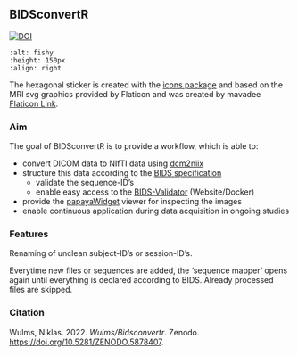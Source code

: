 <!-- README.md is generated from README.Rmd. Please edit that file -->

## BIDSconvertR 


<!-- <figure>-->
<!-- <img align="right" height="150" src="../../inst/figure/BIDSconvertR.png" alt="BIDSconvertR logo"/>-->
<!-- <figcaption>The BIDSconvertR logo, created with </figcaption>-->
<!-- </figure>-->



<!-- badges: start -->

[![DOI](https://zenodo.org/badge/195199025.svg)](https://zenodo.org/badge/latestdoi/195199025)

```{image} ../../inst/figure/BIDSconvertR.png
:alt: fishy
:height: 150px
:align: right
```

The hexagonal sticker is created with the [icons package](https://github.com/mitchelloharawild/icons) and based on the MRI svg graphics provided by
Flaticon and was created by mavadee [Flaticon
Link](https://www.flaticon.com/free-icons/mri).



<!-- badges: end -->


### Aim

The goal of BIDSconvertR is to provide a workflow, which is able to:

-   convert DICOM data to NIfTI data using
    [dcm2niix](https://github.com/rordenlab/dcm2niix)
-   structure this data according to the [BIDS
    specification](https://bids-specification.readthedocs.io/en/stable/)
    -   validate the sequence-ID’s
    -   enable easy access to the
        [BIDS-Validator](https://bids-standard.github.io/bids-validator/)
        (Website/Docker)
-   provide the
    [papayaWidget](https://github.com/muschellij2/papayaWidget) viewer
    for inspecting the images
-   enable continuous application during data acquisition in ongoing
    studies

### Features

Renaming of unclean subject-ID’s or session-ID’s.

Everytime new files or sequences are added, the ‘sequence mapper’ opens
again until everything is declared according to BIDS. Already processed
files are skipped.



### Citation 

Wulms, Niklas. 2022. *Wulms/Bidsconvertr*. Zenodo.
<https://doi.org/10.5281/ZENODO.5878407>.









